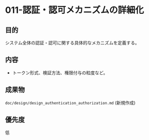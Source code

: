 # 011-認証・認可メカニズムの詳細化

## 目的
システム全体の認証・認可に関する具体的なメカニズムを定義する。

## 内容
*   トークン形式、検証方法、権限付与の粒度など。

## 成果物
`doc/design/design_authentication_authorization.md` (新規作成)

## 優先度
低

